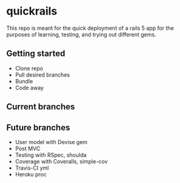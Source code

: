 # quickrails

This repo is meant for the quick deployment of a rails 5 app for the purposes of learning, testing, and trying out different gems.

## Getting started
* Clone repo
* Pull desired branches
* Bundle
* Code away

## Current branches

## Future branches
  * User model with Devise gem
  * Post MVC
  * Testing with RSpec, shoulda
  * Coverage with Coveralls, simple-cov
  * Travis-CI yml
  * Heroku proc
